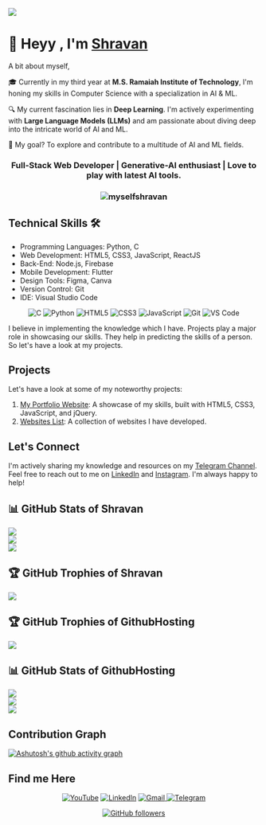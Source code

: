 ![](https://raw.githubusercontent.com/halfrost/halfrost/master/icons/header_.png)

# 👋 Heyy , I'm <a href="https://www.linkedin.com/in/shravanrevanna" target="_blank"> Shravan </a>

A bit about myself,

🎓 Currently in my third year at **M.S. Ramaiah Institute of Technology**, I'm honing my skills in Computer Science with a specialization in AI & ML.

🔍 My current fascination lies in **Deep Learning**. I'm actively experimenting with **Large Language Models (LLMs)** and am passionate about diving deep into the intricate world of AI and ML.

🚀 My goal? To explore and contribute to a multitude of AI and ML fields.

<h3 align="center">Full-Stack Web Developer | Generative-AI enthusiast | Love to play with latest AI tools.</h3>

<h3><p align="center"> <img src="https://komarev.com/ghpvc/?username=myselfshravan&label=Profile%20views&color=6805D3&style=flat" alt="myselfshravan" /> </p></h3>

## Technical Skills 🛠

- Programming Languages: Python, C
- Web Development: HTML5, CSS3, JavaScript, ReactJS
- Back-End: Node.js, Firebase
- Mobile Development: Flutter
- Design Tools: Figma, Canva
- Version Control: Git
- IDE: Visual Studio Code

<div align="center">
<img alt="C" src="https://img.shields.io/badge/c-%2300599C.svg?&style=for-the-badge&logo=c&logoColor=white" />
<img alt="Python" src="https://img.shields.io/badge/python-%2314354C.svg?style=for-the-badge&logo=python&logoColor=white"/>
<img alt="HTML5" src="https://img.shields.io/badge/html5-%23E34F26.svg?&style=for-the-badge&logo=html5&logoColor=white" />
<img alt="CSS3" src="https://img.shields.io/badge/css3-%231572B6.svg?&style=for-the-badge&logo=css3&logoColor=white" />
<img alt="JavaScript" src="https://img.shields.io/badge/javascript-%23323330.svg?&style=for-the-badge&logo=javascript&logoColor=%23F7DF1E" />
<img alt="Git" src="https://img.shields.io/badge/Git-F05032?style=for-the-badge&logo=git&logoColor=white" />
<img alt="VS Code" src="https://img.shields.io/badge/Visual_Studio_Code-0078D4?style=for-the-badge&logo=visual%20studio%20code&logoColor=white" />
</div>

I believe in implementing the knowledge which I have. Projects play a major role in showcasing our skills. They help in predicting the skills of a person. So let's have a look at my projects.

## Projects

Let's have a look at some of my noteworthy projects:

1. [My Portfolio Website](https://myselfshravan.github.io/shravan.github.io/): A showcase of my skills, built with HTML5, CSS3, JavaScript, and jQuery.
2. [Websites List](https://myselfshravan.github.io/mywebsites/): A collection of websites I have developed.

## Let's Connect

I'm actively sharing my knowledge and resources on my [Telegram Channel](https://telegram.me/ComputerScienceStudentsClub). Feel free to reach out to me on [LinkedIn](https://www.linkedin.com/in/shravanrevanna) and [Instagram](https://www.instagram.com/shravanrevanna). I'm always happy to help!

## 📊 GitHub Stats of Shravan

![](https://github-readme-stats.vercel.app/api?username=myselfshravan&theme=dracula&hide_border=true&include_all_commits=false&count_private=false)<br/>
![](https://github-readme-streak-stats.herokuapp.com/?user=myselfshravan&theme=dracula&hide_border=true)<br/>
![](https://github-readme-stats.vercel.app/api/top-langs/?username=myselfshravan&theme=dracula&hide_border=true&include_all_commits=false&count_private=false&layout=compact)

## 🏆 GitHub Trophies of Shravan

![](https://github-profile-trophy.vercel.app/?username=myselfshravan&theme=radical&no-frame=false&no-bg=true&margin-w=4)

## 🏆 GitHub Trophies of GithubHosting

![](https://github-profile-trophy.vercel.app/?username=githubhosting&theme=radical&no-frame=false&no-bg=true&margin-w=4)

## 📊 GitHub Stats of GithubHosting

![](https://github-readme-stats.vercel.app/api?username=githubhosting&theme=dracula&hide_border=true&include_all_commits=false&count_private=false)<br/>
![](https://github-readme-streak-stats.herokuapp.com/?user=githubhosting&theme=dracula&hide_border=true)<br/>
![](https://github-readme-stats.vercel.app/api/top-langs/?username=githubhosting&theme=dracula&hide_border=true&include_all_commits=false&count_private=false&layout=compact)

## Contribution Graph

[![Ashutosh's github activity graph](https://github-readme-activity-graph.vercel.app/graph?username=myselfshravan&bg_color=282a35&color=ffffff&line=ec7696&point=ffffff&area=true&hide_border=true)](https://github.com/ashutosh00710/github-readme-activity-graph)

## Find me Here

<div align="center">
<a  href="https://https://www.youtube.com/channel/UC5NNBFQqhbuU2f5wprDVaVg" target="_blank"><img alt="YouTube" src="https://img.shields.io/badge/Youtube-%23FF0000.svg?style=for-the-badge&logo=YouTube&logoColor=white" /></a>
<a  href="https://www.linkedin.com/in/shravanrevanna" target="_blank"><img alt="LinkedIn" src="https://img.shields.io/badge/linkedin%20-%230077B5.svg?&style=for-the-badge&logo=linkedin&logoColor=white" /></a>
<a href="mailto:shravanrevanna@gmail.com"><img  alt="Gmail" src="https://img.shields.io/badge/Gmail-D14836?style=for-the-badge&logo=gmail&logoColor=white" />
<a  href="https://telegram.me/ComputerScienceStudentsClub"><img alt=" Telegram" src="https://img.shields.io/badge/Telegram-2CA5E0?style=for-the-badge&logo=telegram&logoColor=white"></a>

<br>

[![GitHub followers](https://img.shields.io/github/followers/myselfshravan.svg?style=social&label=Follow)](https://github.com/myselfshravan?tab=followers)
